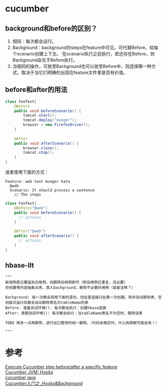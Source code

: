 # cucumber
## background和before的区别？
1. 相同：每次都会运行。
2. Background：background的steps在feature中可见，可代替Before，给每个scenario创建上下文。
在scenario执行之前执行，若还存在Before，则Background会先于Before执行。
3. 当相同的操作，可放至Background也可以放至Before中，则选择哪一种方式，取决于当它们明确的出现在feature文件里是否有价值。

## before和after的用法
```java
class FooTest{
    @Before
    public void beforeScenario() {
        tomcat.start();
        tomcat.deploy("munger");
        browser = new FirefoxDriver();
    }
    
    @After
    public void afterScenario() {
        browser.close();
        tomcat.stop();
    }
}
```
或者使用下面的方式：
```text
Feature: web text munger kata
  @web
  Scenario: It should process a sentence
    // The steps
```

```java
class FooTest{
    @Before("@web")
    public void beforeScenario() {
      // actions
    }
    
    @After("@web")
    public void afterScenario() {
      // actions
    }
}
```
## hbase-llt
````text
"""
新用例若已覆盖到旧用例，则删除旧用例即可（即旧用例已重复，没必要）
将创建等内容抽象出来，放入background，删除不必要的用例（或者注释？）

Background: 每一次都会调用下面的语句，但这里连接只在第一次创建。除非测试删除表，否则每次运行后都会自动删除表名为tableName的表
Before: 准备测试环境(): 每次都会执行：创建hbase连接
After: 清理测试环境(): 每次都会执行：当tableName表名不为空时，删除该表

TODO 再多一点再删除，迭代出口整改时统一删除。（代码未稳定时，什么狗屎都可能会有！）

"""
````

# 参考
[Execute Cucumber step before/after a specific feature](https://stackoverflow.com/questions/18856458/execute-cucumber-step-before-after-a-specific-feature)  
[Cucumber JVM: Hooks](https://zsoltfabok.com/blog/2012/09/cucumber-jvm-hooks/)    
[cucumber java](https://cucumber.io/docs/reference/jvm#java)  
[Cucumber入门之_Hooks&Background](https://www.cnblogs.com/puresoul/archive/2012/03/05/2380543.html)  
